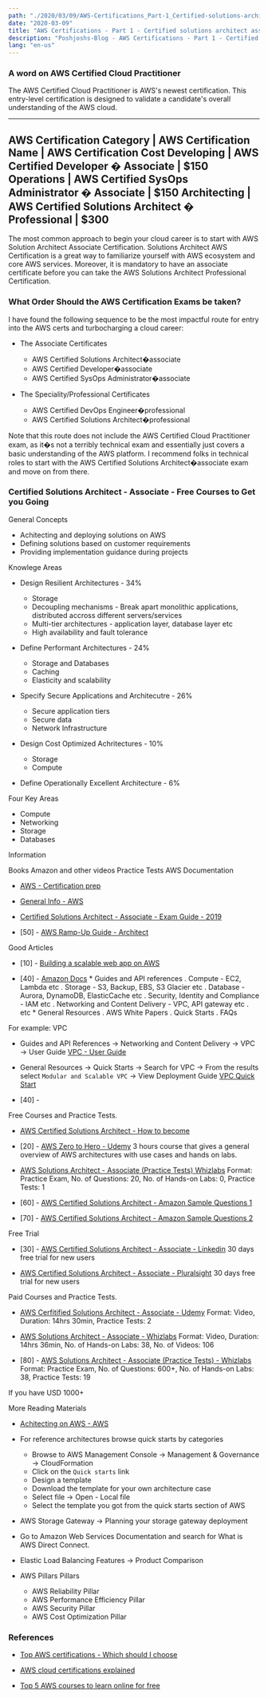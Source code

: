 ```yaml
---
path: "./2020/03/09/AWS-Certifications_Part-1_Certified-solutions-architect-associate.md"
date: "2020-03-09"
title: "AWS Certifications - Part 1 - Certified solutions architect associate"
description: "Poshjoshs-Blog - AWS Certifications - Part 1 - Certified solutions architect associate"
lang: "en-us"
---
```


### A word on AWS Certified Cloud Practitioner ###

The AWS Certified Cloud Practitioner is AWS's newest certification. This entry-level certification is designed to validate a candidate's overall understanding of the AWS cloud.

--------------------------------------------------------------------------------------------------------------
AWS Certification Category   |	AWS Certification Name				    |	AWS Certification Cost
Developing		     | 	AWS Certified Developer � Associate		    |	$150
Operations		     |	AWS Certified SysOps Administrator � Associate	    |	$150
Architecting		     |	AWS Certified Solutions Architect � Professional    |	$300
--------------------------------------------------------------------------------------------------------------

The most common approach to begin your cloud career is to start with AWS Solution Architect Associate Certification. Solutions Architect AWS Certification is a great way to familiarize yourself with AWS ecosystem and core AWS services. Moreover, it is mandatory to have an associate certificate before you can take the AWS Solutions Architect Professional Certification.

### What Order Should the AWS Certification Exams be taken? ###

I have found the following sequence to be the most impactful route for entry into the AWS certs and turbocharging a cloud career:

- The Associate Certificates

  * AWS Certified Solutions Architect�associate
  * AWS Certified Developer�associate
  * AWS Certified SysOps Administrator�associate

- The Speciality/Professional Certificates

  * AWS Certified DevOps Engineer�professional
  * AWS Certified Solutions Architect�professional

Note that this route does not include the AWS Certified Cloud Practitioner exam, as it�s not a terribly technical exam and essentially just covers a basic understanding of the AWS platform. I recommend folks in technical roles to start with the AWS Certified Solutions Architect�associate exam and move on from there.

### Certified Solutions Architect - Associate - Free Courses to Get you Going ###

General Concepts

- Achitecting and deploying solutions on AWS
- Defining solutions based on customer requirements
- Providing implementation guidance during projects

Knowlege Areas

- Design Resilient Architectures - 34%
  * Storage
  * Decoupling mechanisms - Break apart monolithic applications, distributed
accross different servers/services
  * Multi-tier architectures - application layer, database layer etc
  * High availability and fault tolerance

- Define Performant Architectures - 24%
  * Storage and Databases
  * Caching
  * Elasticity and scalability

- Specify Secure Applications and Architecutre - 26%
  * Secure application tiers
  * Secure data
  * Network Infrastructure

- Design Cost Optimized Achritectures - 10%
  * Storage
  * Compute

- Define Operationally Excellent Architecture - 6%

Four Key Areas

- Compute
- Networking
- Storage
- Databases

Information

Books
Amazon and other videos
Practice Tests
AWS Documentation

- [AWS - Certification prep](https://aws.amazon.com/certification/certification-prep/)

- [General Info - AWS](https://aws.amazon.com/certification/certified-solutions-architect-associate/)

- [Certified Solutions Architect - Associate - Exam Guide - 2019](https://d1.awsstatic.com/training-and-certification/docs-sa-assoc/AWS-Certified-Solutions-Architect-Associate-Exam-Guide_v1.1_2019_08_27_FINAL.pdf)

- [50] - [AWS Ramp-Up Guide - Architect](https://d1.awsstatic.com/training-and-certification/ramp-up-guides/RampUp_Architect_032020_final.pdf)

Good Articles

- [10] - [Building a scalable web app on AWS](https://www.airpair.com/aws/posts/building-a-scalable-web-app-on-amazon-web-services-p1)

- [40] - [Amazon Docs](https://docs.aws.amazon.com/)
      * Guides and API references
        . Compute - EC2, Lambda etc
        . Storage - S3, Backup, EBS, S3 Glacier etc
        . Database - Aurora, DynamoDB, ElasticCache etc
        . Security, Identity and Compliance - IAM etc
        . Networking and Content Delivery - VPC, API gateway etc
        . etc
      * General Resources
        . AWS White Papers
        . Quick Starts
        . FAQs

For example: VPC

- Guides and API References -> Networking and Content Delivery -> VPC -> User Guide
[VPC - User Guide](https://docs.aws.amazon.com/vpc/latest/userguide/what-is-amazon-vpc/)        

- General Resources -> Quick Starts -> Search for VPC -> From the results select ```Modular and Scalable VPC``` -> View Deployment Guide
[VPC Quick Start](https://docs.aws.amazon.com/quickstart/latest/vpc/welcome/)

- [40] - [](https://docs.aws.amazon.com/quickstart/latest/vpc/architecture/)

Free Courses and Practice Tests.

- [AWS Certified Solutions Architect - How to become](https://www.udemy.com/course/aws-certified-solutions-architect-associate-in-30-days/)

- [20] - [AWS Zero to Hero - Udemy](https://www.udemy.com/course/amazon-web-services-aws-v)
3 hours course that gives a general overview of AWS architectures with use cases and hands on labs.

- [AWS Solutions Architect - Associate (Practice Tests) Whizlabs](https://www.whizlabs.com/aws-solutions-architect-associate/)
Format: Practice Exam, No. of Questions: 20, No. of Hands-on Labs: 0, Practice Tests: 1

- [60] - [AWS Certified Solutions Architect - Amazon Sample Questions 1](https://d1.awsstatic.com/training-and-certification/docs-sa-assoc/AWS_Certified_Solutions_Architect_Associate_Sample_Questions.pdf)

- [70] - [AWS Certified Solutions Architect - Amazon Sample Questions 2](https://d1.awsstatic.com/training-and-certification/docs-sa-assoc/AWS-Certified-Solutions-Architect-Associate_Sample-Questions_v4.1_FINAL.pdf)

Free Trial

- [30] - [AWS Certified Solutions Architect - Associate - Linkedin](https://www.linkedin.com/learning/paths/prepare-for-aws-solutions-architect-associate-certification)
30 days free trial for new users

- [AWS Certified Solutions Architect - Associate - Pluralsight](https://www.pluralsight.com/paths/aws-certified-solutions-architect-associate)
30 days free trial for new users

Paid Courses and Practice Tests.

- [AWS Cerfitified Solutions Architect - Associate - Udemy](https://www.udemy.com/course/aws-certified-solutions-architect-associate/)
Format: Video, Duration: 14hrs 30min, Practice Tests: 2

- [AWS Solutions Architect - Associate - Whizlabs](https://www.whizlabs.com/aws-solutions-architect-associate/)
Format: Video, Duration: 14hrs 36min, No. of Hands-on Labs: 38, No. of Videos: 106

- [80] - [AWS Solutions Architect - Associate (Practice Tests) - Whizlabs](https://www.whizlabs.com/aws-solutions-architect-associate/)
Format: Practice Exam, No. of Questions: 600+, No. of Hands-on Labs: 38, Practice Tests: 19

If you have USD 1000+

More Reading Materials

- [Achitecting on AWS - AWS](https://www.aws.training/SessionSearch?pageNumber=1&courseId=10002)

- For reference architectures browse quick starts by categories

  * Browse to AWS Management Console -> Management & Governance -> CloudFormation
  * Click on the ```Quick starts``` link
  * Design a template
  * Download the template for your own architecture case
  * Select file -> Open - Local file
  * Select the template you got from the quick starts section of AWS

- AWS Storage Gateway -> Planning your storage gateway deployment

- Go to Amazon Web Services Documentation and search for What is AWS Direct Connect.

- Elastic Load Balancing Features -> Product Comparison

- AWS Pillars Pillars
  * AWS Reliability Pillar
  * AWS Performance Efficiency Pillar
  * AWS Security Pillar
  * AWS Cost Optimization Pillar

### References ###

- [Top AWS certifications - Which should I choose](https://www.dezyre.com/article/top-aws-certifications-which-one-should-i-choose/393)

- [AWS cloud certifications explained](https://blog.newrelic.com/engineering/aws-cloud-certifications-explained/)

- [Top 5 AWS courses to learn online for free](https://hackernoon.com/top-5-amazon-web-services-or-aws-courses-to-learn-online-free-and-best-of-lot-d94e192054b7)
